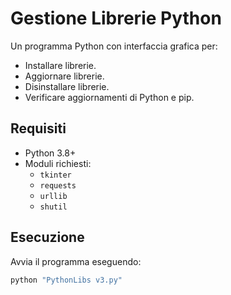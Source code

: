 # Gestione Librerie Python

Un programma Python con interfaccia grafica per:

- Installare librerie.
- Aggiornare librerie.
- Disinstallare librerie.
- Verificare aggiornamenti di Python e pip.

## Requisiti

- Python 3.8+
- Moduli richiesti:
  - `tkinter`
  - `requests`
  - `urllib`
  - `shutil`

## Esecuzione

Avvia il programma eseguendo:

```bash
python "PythonLibs v3.py"

